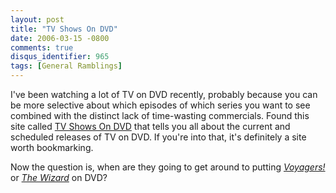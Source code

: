 ```yaml
---
layout: post
title: "TV Shows On DVD"
date: 2006-03-15 -0800
comments: true
disqus_identifier: 965
tags: [General Ramblings]
---
```

I've been watching a lot of TV on DVD recently, probably because you can
be more selective about which episodes of which series you want to see
combined with the distinct lack of time-wasting commercials. Found this
site called [TV Shows On DVD](http://www.tvshowsondvd.com/) that tells
you all about the current and scheduled releases of TV on DVD. If you're
into that, it's definitely a site worth bookmarking.
 
 Now the question is, when are they going to get around to putting
[*Voyagers!*](http://us.imdb.com/title/tt0083500/) or [*The
Wizard*](http://us.imdb.com/title/tt0090547/) on DVD?
